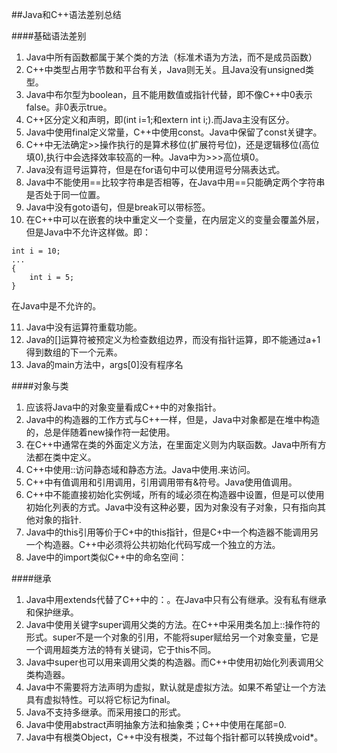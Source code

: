 ##Java和C++语法差别总结

####基础语法差别

1. Java中所有函数都属于某个类的方法（标准术语为方法，而不是成员函数）
2. C++中类型占用字节数和平台有关，Java则无关。且Java没有unsigned类型。
3. Java中布尔型为boolean，且不能用数值或指针代替，即不像C++中0表示false。非0表示true。
4. C++区分定义和声明，即(int i=1;和extern int i;).而Java主没有区分。
5. Java中使用final定义常量，C++中使用const。Java中保留了const关键字。
6. C++中无法确定>>操作执行的是算术移位(扩展符号位)，还是逻辑移位(高位填0),执行中会选择效率较高的一种。Java中为>>>高位填0。
7. Java没有逗号运算符，但是在for语句中可以使用逗号分隔表达式。
8. Java中不能使用\==比较字符串是否相等，在Java中用==只能确定两个字符串是否处于同一位置。
9. Java中没有goto语句，但是break可以带标签。
10. 在C++中可以在嵌套的块中重定义一个变量，在内层定义的变量会覆盖外层，但是Java中不允许这样做。即：
```
int i = 10;
...
{
    int i = 5;
}
```
在Java中是不允许的。

11. Java中没有运算符重载功能。
12. Java的[]运算符被预定义为检查数组边界，而没有指针运算，即不能通过a+1得到数组的下一个元素。
13. Java的main方法中，args[0]没有程序名

####对象与类

1. 应该将Java中的对象变量看成C++中的对象指针。
2. Java中的构造器的工作方式与C++一样，但是，Java中对象都是在堆中构造的，总是伴随着new操作符一起使用。
3. 在C++中通常在类的外面定义方法，在里面定义则为内联函数。Java中所有方法都在类中定义。
4. C++中使用::访问静态域和静态方法。Java中使用.来访问。
5. C++中有值调用和引用调用，引用调用带有&符号。Java使用值调用。
6. C++中不能直接初始化实例域，所有的域必须在构造器中设置，但是可以使用初始化列表的方式。Java中没有这种必要，因为对象没有子对象，只有指向其他对象的指针.
7. Java中的this引用等价于C+中的this指针，但是C+中一个构造器不能调用另一个构造器。C++中必须将公共初始化代码写成一个独立的方法。
8. Jave中的import类似C++中的命名空间：

####继承

1. Java中用extends代替了C++中的：。在Java中只有公有继承。没有私有继承和保护继承。
2. Java中使用关键字super调用父类的方法。在C++中采用类名加上::操作符的形式。super不是一个对象的引用，不能将super赋给另一个对象变量，它是一个调用超类方法的特有关键词，它于this不同。
3. Java中super也可以用来调用父类的构造器。而C++中使用初始化列表调用父类构造器。
4. Java中不需要将方法声明为虚拟，默认就是虚拟方法。如果不希望让一个方法具有虚拟特性。可以将它标记为final。
5. Java不支持多继承。而采用接口的形式。
6. Java中使用abstract声明抽象方法和抽象类；C++中使用在尾部=0.
7. Java中有根类Object，C++中没有根类，不过每个指针都可以转换成void*。